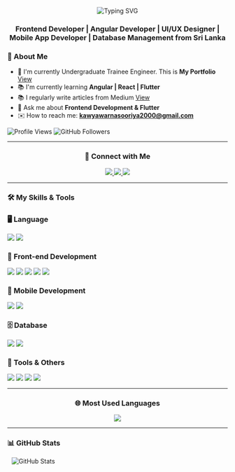 
<p align="center">
  <img src="https://readme-typing-svg.herokuapp.com?font=Fira+Code&weight=600&size=24&duration=3000&pause=1000&color=0639f9&center=true&vCenter=true&width=600&lines=Hi,+I+am+Kawya+Warnasuriya;" alt="Typing SVG" />
</p>

### <p align="center">Frontend Developer | Angular Developer | UI/UX Designer | Mobile App Developer | Database Management from Sri Lanka </p>

### 🌟 About Me
- 💪 I'm currently Undergraduate Trainee Engineer. This is **My Portfolio** [View](https://kawyawarnasuriya.github.io/portfolio/)
- 📚 I'm currently learning **Angular | React | Flutter**
- 📚 I regularly write articles from Medium [View](https://medium.com/@kawi5570)
- 📱 Ask me about **Frontend Development & Flutter**
- ✉️ How to reach me: **kawyawarnasooriya2000@gmail.com**
  
<p align="left">
  <img src="https://komarev.com/ghpvc/?username=KawyaWarnasuriya&color=blue" alt="Profile Views"/>
  <img src="https://img.shields.io/github/followers/KawyaWarnasuriya?style=social" alt="GitHub Followers"/>
</p>

---

### <p align="center"> 👥 Connect with Me </p>
<p align="center">
  <a href="https://www.linkedin.com/in/kawyawarnasuriya">
    <img src="https://img.shields.io/badge/-LinkedIn-blue?style=flat-square&logo=linkedin"/>
  </a>
  <a href="https://github.com/kawyawarnasuriya">
    <img src="https://img.shields.io/badge/-GitHub-black?style=flat-square&logo=github"/>
  </a>
  <a href="https://medium.com/@kawi5570">
    <img src="https://img.shields.io/badge/-Medium-black?style=flat-square&logo=medium"/>
  </a>
</p>


---

### <p align="left">🛠️ My Skills & Tools </p>
  ### 🖥️ Language  
<p align="left">
  <img src="https://img.shields.io/badge/-Java-007396?style=flat-square&logo=java"/>
  <img src="https://img.shields.io/badge/-Python-3776AB?style=flat-square&logo=python"/>
</p>

### 🎨 Front-end Development  
<p align="left">
  <img src="https://img.shields.io/badge/-HTML5-E34F26?style=flat-square&logo=html5&logoColor=white"/>
  <img src="https://img.shields.io/badge/-CSS3-1572B6?style=flat-square&logo=css3"/>
  <img src="https://img.shields.io/badge/-JavaScript-F7DF1E?style=flat-square&logo=javascript&logoColor=black"/>
  <img src="https://img.shields.io/badge/-Angular-DD0031?style=flat-square&logo=angular"/>
  <img src="https://img.shields.io/badge/-TypeScript-3178C6?style=flat-square&logo=typescript"/>
</p>

### 📱 Mobile Development  
<p align="left">
  <img src="https://img.shields.io/badge/-Flutter-02569B?style=flat-square&logo=flutter"/>
  <img src="https://img.shields.io/badge/-Dart-0175C2?style=flat-square&logo=dart"/>
</p>

### 🗄️ Database  
<p align="left">
  <img src="https://img.shields.io/badge/-Firebase-FFCA28?style=flat-square&logo=firebase"/>
  <img src="https://img.shields.io/badge/-MySQL-4479A1?style=flat-square&logo=mysql"/>
</p>

### 🔧 Tools & Others  
<p align="left">
  <img src="https://img.shields.io/badge/-Figma-F24E1E?style=flat-square&logo=figma"/>
  <img src="https://img.shields.io/badge/-Canva-00C4CC?style=flat-square&logo=canva"/>
  <img src="https://img.shields.io/badge/-NetBeans-1B6AC6?style=flat-square&logo=apache-netbeans-ide"/>
  <img src="https://img.shields.io/badge/-Spring%20Boot-6DB33F?style=flat-square&logo=spring-boot"/>
</p>


---

### <p align="center">🌐 Most Used Languages </p>
<p align="center">
  <img src="https://github-readme-stats.vercel.app/api/top-langs/?username=kawyawarnasuriya&layout=compact&theme=dark"/>
</p>

---
### 📊 GitHub Stats  
<p align="left">
  <img src="https://github-readme-stats.vercel.app/api?username=KawyaWarnasuriya&show_icons=true&theme=radical" alt="GitHub Stats" hspace="10"/>
</p>

